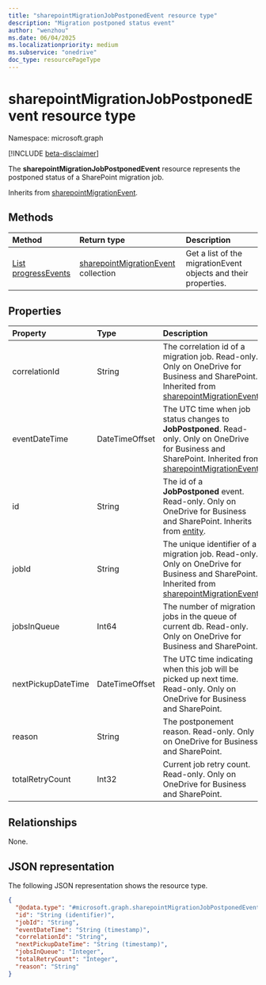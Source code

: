 ```yaml
---
title: "sharepointMigrationJobPostponedEvent resource type"
description: "Migration postponed status event"
author: "wenzhou"
ms.date: 06/04/2025
ms.localizationpriority: medium
ms.subservice: "onedrive"
doc_type: resourcePageType
---
```


# sharepointMigrationJobPostponedEvent resource type

Namespace: microsoft.graph

[!INCLUDE [beta-disclaimer](../../includes/beta-disclaimer.md)]

The **sharepointMigrationJobPostponedEvent** resource represents the postponed status of a SharePoint migration job.

Inherits from [sharepointMigrationEvent](../resources/sharepointmigrationevent.md).

## Methods
|Method|Return type|Description|
|:---|:---|:---|
|[List progressEvents](../api/filestoragecontainer-migrationjob-list-progressevents.md)|[sharepointMigrationEvent](../resources/sharepointmigrationevent.md) collection|Get a list of the migrationEvent objects and their properties.|

## Properties
|Property|Type|Description|
|:---|:---|:---|
|correlationId|String|The correlation id of a migration job. Read-only. Only on OneDrive for Business and SharePoint. Inherited from [sharepointMigrationEvent](../resources/sharepointmigrationevent.md).|
|eventDateTime|DateTimeOffset|The UTC time when job status changes to **JobPostponed**. Read-only. Only on OneDrive for Business and SharePoint. Inherited from [sharepointMigrationEvent](../resources/sharepointmigrationevent.md).|
|id|String|The id of a **JobPostponed** event. Read-only. Only on OneDrive for Business and SharePoint. Inherits from [entity](../resources/entity.md).|
|jobId|String|The unique identifier of a migration job. Read-only. Only on OneDrive for Business and SharePoint. Inherited from [sharepointMigrationEvent](../resources/sharepointmigrationevent.md).|
|jobsInQueue|Int64|The number of migration jobs in the queue of current db. Read-only. Only on OneDrive for Business and SharePoint.|
|nextPickupDateTime|DateTimeOffset|The UTC time indicating when this job will be picked up next time. Read-only. Only on OneDrive for Business and SharePoint.|
|reason|String|The postponement reason. Read-only. Only on OneDrive for Business and SharePoint.|
|totalRetryCount|Int32|Current job retry count. Read-only. Only on OneDrive for Business and SharePoint.|

## Relationships
None.

## JSON representation
The following JSON representation shows the resource type.
<!-- {
  "blockType": "resource",
  "keyProperty": "id",
  "@odata.type": "microsoft.graph.sharepointMigrationJobPostponedEvent",
  "baseType": "microsoft.graph.sharepointMigrationEvent",
  "openType": false
}
-->
``` json
{
  "@odata.type": "#microsoft.graph.sharepointMigrationJobPostponedEvent",
  "id": "String (identifier)",
  "jobId": "String",
  "eventDateTime": "String (timestamp)",
  "correlationId": "String",
  "nextPickupDateTime": "String (timestamp)",
  "jobsInQueue": "Integer",
  "totalRetryCount": "Integer",
  "reason": "String"
}
```

